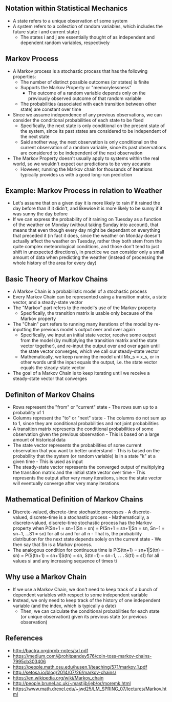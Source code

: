 ## Notation within Statistical Mechanics
- A state refers to a unique observation of some system
- A system refers to a collection of random variables, which includes the future state i and current state j
	- The states i and j are essentially thought of as independent and dependent random variables, respectively

## Markov Process
- A Markov process is a stochastic process that has the following properties:
	- The number of distinct possible outcomes (or states) is finite
	- Supports the Markov Property or "memorylessness"
		- The outcome of a random variable depends only on the previously observed outcome of that random variable
	- The probabilities (associated with each transition between other state) are constant over time
- Since we assume independence of any previous observations, we can consider the conditional probabilities of each state to be fixed
	- Specifically, the next state is only conditional on the present state of the system, since its past states are considered to be independent of the next state
	- Said another way, the next observation is only conditional on the current observation of a random variable, since its past observations are considered to be independent of the next observation 
- The Markov Property doesn't usually apply to systems within the real world, so we wouldn't expect our predictions to be very accurate
	- However, running the Markov chain for thousands of iterations typically provides us with a good long-run prediction

## Example: Markov Process in relation to Weather
- Let's assume that on a given day it is more likely to rain if it rained the day before than if it didn't, and likewise it is more likely to be sunny if it was sunny the day before
- If we can express the probability of it raining on Tuesday as a function of the weather on Monday (without taking Sunday into account), that means that even though every day might be dependant on everything that preceded it (in fact it does, since the weather on Monday doesn't actually affect the weather on Tuesday, rather they both stem from the quite complex meteorological conditions, and those don't tend to just shift in unexpected directions), in practice we can consider only a small amount of data when predicting the weather (instead of processing the whole history of the area for every day)

## Basic Theory of Markov Chains
- A Markov Chain is a probabilistic model of a stochastic process
- Every Markov Chain can be represented using a transition matrix, a state vector, and a steady-state vector
- The "Markov" part refers to the model's use of the Markov property
	- Specifically, the transition matrix is usable only because of the Markov property
- The "Chain" part refers to running many iterations of the model by re-inputting the previous model's output over and over again
	- Specifically, we input an initial state vector, receive some output from the model (by multiplying the transition matrix and the state vector together), and re-input the output over and over again until the state vector converges, which we call our steady-state vector
	- Mathematically, we keep running the model until Mx_s = x_s, or in other words until the input equals the output, i.e. the state vector equals the steady-state vector
- The goal of a Markov Chain is to keep iterating until we receive a steady-state vector that converges

## Definiton of Markov Chains
- Rows represent the "from" or "current" state
        - The rows sum up to a probability of 1
- Columns represent the "to" or "next" state
        - The columns do not sum up to 1, since they are conditional probabilities and not joint probabilities
- A transition matrix represents the conditional probabilities of some observation given the previous observation
        - This is based on a large amount of historical data
- The state vector represents the probabilities of some current observation that you want to better understand
        - This is based on the probability that the system (or random variable) is in a state "k" at a given time
        - This is used as input
- The steady-state vector represents the converged output of multiplying the transition matrix and the initial state vector over time
        - This represents the output after very many iterations, since the state vector will eventually converge after very many iterations

## Mathematical Definition of Markov Chains
- Discrete-valued, discrete-time stochastic processes
        - A discrete-valued, discrete-time is a stochastic process
        - Mathematically, a discrete-valued, discrete-time stochastic process has the Markov property when P(Sn+1 = sn+1|Sn = sn) = P(Sn+1 = sn+1|Sn = sn, Sn−1 = sn−1, ...S1 = sn) for all si and for all n
        - That is, the probability distribution for the next state depends solely on the current state
        - We then say that Sn is a Markov process.
- The analogous condition for continuous time is P(S(tn+1) = sn+1|S(tn) = sn) = P(S(tn+1) = sn+1|S(tn) = sn, S(tn−1) = sn−1, . . . S(t1) = s1) for all values si and any increasing sequence of times ti

## Why use a Markov Chain
- If we use a Markov Chain, we don't need to keep track of a bunch of dependent variables with respect to some independent variable
- Instead, we only need to keep track of the history of one independent variable (and the index, which is typically a date)
	- Then, we can calculate the conditional probabilities for each state (or unique observation) given its previous state (or previous observation)

## References
- http://bactra.org/prob-notes/srl.pdf
- https://medium.com/@rohitpandey576/coin-toss-markov-chains-7995cb303406
- https://people.math.osu.edu/husen.1/teaching/571/markov_1.pdf
- http://setosa.io/blog/2014/07/26/markov-chains/
- https://en.wikipedia.org/wiki/Markov_chain
- http://people.brunel.ac.uk/~mastjjb/jeb/or/moremk.html
- https://www.math.drexel.edu/~jwd25/LM_SPRING_07/lectures/Markov.html
